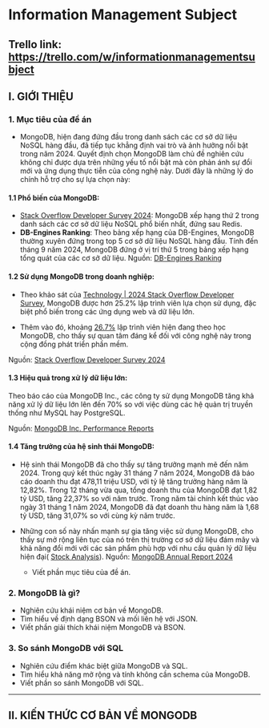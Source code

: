# Information Management Subject

## Trello link: https://trello.com/w/informationmanagementsubject

## I. GIỚI THIỆU

### 1. Mục tiêu của đề án

- MongoDB, hiện đang đứng đầu trong danh sách các cơ sở dữ liệu NoSQL hàng đầu, đã tiếp tục khẳng định vai trò và ảnh hưởng nổi bật trong năm 2024. Quyết định chọn MongoDB làm chủ đề nghiên cứu không chỉ được dựa trên những yếu tố nổi bật mà còn phản ánh sự đổi mới và ứng dụng thực tiễn của công nghệ này. Dưới đây là những lý do chính hỗ trợ cho sự lựa chọn này:

#### 1.1 Phổ biến của MongoDB:

- [Stack Overflow Developer Survey 2024](https://survey.stackoverflow.co/2024/technology): MongoDB xếp hạng thứ 2 trong danh sách các cơ sở dữ liệu NoSQL phổ biến nhất, đứng sau Redis.
- **DB-Engines Ranking**: Theo bảng xếp hạng của DB-Engines, MongoDB thường xuyên đứng trong top 5 cơ sở dữ liệu NoSQL hàng đầu. Tính đến tháng 9 năm 2024, MongoDB đứng ở vị trí thứ 5 trong bảng xếp hạng tổng quát của các cơ sở dữ liệu.
  Nguồn: [DB-Engines Ranking](https://db-engines.com/en/ranking)

#### 1.2 Sử dụng MongoDB trong doanh nghiệp:

- Theo khảo sát của [Technology | 2024 Stack Overflow Developer Survey](https://survey.stackoverflow.co/2024/technology#most-popular-technologies-database-prof), MongoDB được hơn 25.2% lập trình viên lựa chọn sử dụng, đặc biệt phổ biến trong các ứng dụng web và dữ liệu lớn.

- Thêm vào đó, khoảng [26.7%](https://survey.stackoverflow.co/2024/technology#most-popular-technologies-database-prof) lập trình viên hiện đang theo học MongoDB, cho thấy sự quan tâm đáng kể đối với công nghệ này trong cộng đồng phát triển phần mềm.

Nguồn: [Stack Overflow Developer Survey 2024](https://survey.stackoverflow.co/2024/technology)

#### 1.3 Hiệu quả trong xử lý dữ liệu lớn:

Theo báo cáo của MongoDB Inc., các công ty sử dụng MongoDB tăng khả năng xử lý dữ liệu lớn lên đến 70% so với việc dùng các hệ quản trị truyền thống như MySQL hay PostgreSQL.

Nguồn: [MongoDB Inc. Performance Reports](https://investors.mongodb.com/news-releases/news-release-details/mongodb-inc-announces-first-quarter-fiscal-2025-financial)

#### 1.4 Tăng trưởng của hệ sinh thái MongoDB:

- Hệ sinh thái MongoDB đã cho thấy sự tăng trưởng mạnh mẽ đến năm 2024. Trong quý kết thúc ngày 31 tháng 7 năm 2024, MongoDB đã báo cáo doanh thu đạt 478,11 triệu USD, với tỷ lệ tăng trưởng hàng năm là 12,82%. Trong 12 tháng vừa qua, tổng doanh thu của MongoDB đạt 1,82 tỷ USD, tăng 22,37% so với năm trước. Trong năm tài chính kết thúc vào ngày 31 tháng 1 năm 2024, MongoDB đã đạt doanh thu hàng năm là 1,68 tỷ USD, tăng 31,07% so với cùng kỳ năm trước.

- Những con số này nhấn mạnh sự gia tăng việc sử dụng MongoDB, cho thấy sự mở rộng liên tục của nó trên thị trường cơ sở dữ liệu đám mây và khả năng đổi mới với các sản phẩm phù hợp với nhu cầu quản lý dữ liệu hiện đại​( [Stock Analysis](https://stockanalysis.com/stocks/mdb/revenue/)).
  Nguồn: [MongoDB Annual Report 2024](https://investors.mongodb.com/2024-Annual-Report-and-Proxy-Statement)

  - Viết phần mục tiêu của đề án.

### 2. MongoDB là gì?

- Nghiên cứu khái niệm cơ bản về MongoDB.
- Tìm hiểu về định dạng BSON và mối liên hệ với JSON.
- Viết phần giải thích khái niệm MongoDB và BSON.

### 3. So sánh MongoDB với SQL

- Nghiên cứu điểm khác biệt giữa MongoDB và SQL.
- Tìm hiểu khả năng mở rộng và tính không cần schema của MongoDB.
- Viết phần so sánh MongoDB với SQL.

---

## II. KIẾN THỨC CƠ BẢN VỀ MONGODB
